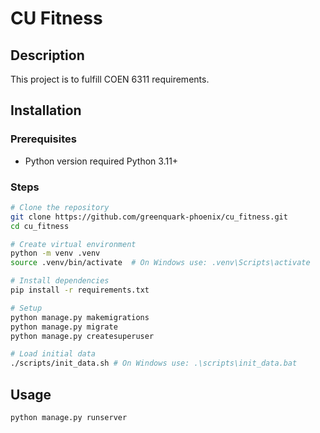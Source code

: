 # CU Fitness

## Description
This project is to fulfill COEN 6311 requirements.

## Installation

### Prerequisites
- Python version required Python 3.11+

### Steps
```sh
# Clone the repository
git clone https://github.com/greenquark-phoenix/cu_fitness.git
cd cu_fitness

# Create virtual environment
python -m venv .venv
source .venv/bin/activate  # On Windows use: .venv\Scripts\activate

# Install dependencies
pip install -r requirements.txt

# Setup
python manage.py makemigrations
python manage.py migrate
python manage.py createsuperuser

# Load initial data
./scripts/init_data.sh # On Windows use: .\scripts\init_data.bat
```
## Usage
```sh
python manage.py runserver
```
